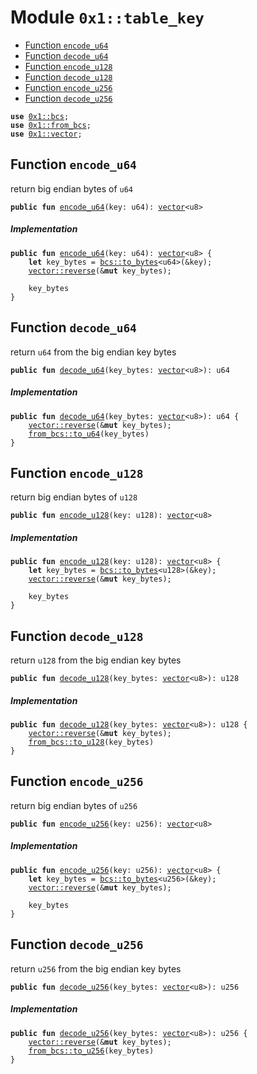 
<a name="0x1_table_key"></a>

# Module `0x1::table_key`



-  [Function `encode_u64`](#0x1_table_key_encode_u64)
-  [Function `decode_u64`](#0x1_table_key_decode_u64)
-  [Function `encode_u128`](#0x1_table_key_encode_u128)
-  [Function `decode_u128`](#0x1_table_key_decode_u128)
-  [Function `encode_u256`](#0x1_table_key_encode_u256)
-  [Function `decode_u256`](#0x1_table_key_decode_u256)


<pre><code><b>use</b> <a href="">0x1::bcs</a>;
<b>use</b> <a href="from_bcs.md#0x1_from_bcs">0x1::from_bcs</a>;
<b>use</b> <a href="">0x1::vector</a>;
</code></pre>



<a name="0x1_table_key_encode_u64"></a>

## Function `encode_u64`

return big endian bytes of <code>u64</code>


<pre><code><b>public</b> <b>fun</b> <a href="table_key.md#0x1_table_key_encode_u64">encode_u64</a>(key: u64): <a href="">vector</a>&lt;u8&gt;
</code></pre>



##### Implementation


<pre><code><b>public</b> <b>fun</b> <a href="table_key.md#0x1_table_key_encode_u64">encode_u64</a>(key: u64): <a href="">vector</a>&lt;u8&gt; {
    <b>let</b> key_bytes = <a href="_to_bytes">bcs::to_bytes</a>&lt;u64&gt;(&key);
    <a href="_reverse">vector::reverse</a>(&<b>mut</b> key_bytes);

    key_bytes
}
</code></pre>



<a name="0x1_table_key_decode_u64"></a>

## Function `decode_u64`

return <code>u64</code> from the big endian key bytes


<pre><code><b>public</b> <b>fun</b> <a href="table_key.md#0x1_table_key_decode_u64">decode_u64</a>(key_bytes: <a href="">vector</a>&lt;u8&gt;): u64
</code></pre>



##### Implementation


<pre><code><b>public</b> <b>fun</b> <a href="table_key.md#0x1_table_key_decode_u64">decode_u64</a>(key_bytes: <a href="">vector</a>&lt;u8&gt;): u64 {
    <a href="_reverse">vector::reverse</a>(&<b>mut</b> key_bytes);
    <a href="from_bcs.md#0x1_from_bcs_to_u64">from_bcs::to_u64</a>(key_bytes)
}
</code></pre>



<a name="0x1_table_key_encode_u128"></a>

## Function `encode_u128`

return big endian bytes of <code>u128</code>


<pre><code><b>public</b> <b>fun</b> <a href="table_key.md#0x1_table_key_encode_u128">encode_u128</a>(key: u128): <a href="">vector</a>&lt;u8&gt;
</code></pre>



##### Implementation


<pre><code><b>public</b> <b>fun</b> <a href="table_key.md#0x1_table_key_encode_u128">encode_u128</a>(key: u128): <a href="">vector</a>&lt;u8&gt; {
    <b>let</b> key_bytes = <a href="_to_bytes">bcs::to_bytes</a>&lt;u128&gt;(&key);
    <a href="_reverse">vector::reverse</a>(&<b>mut</b> key_bytes);

    key_bytes
}
</code></pre>



<a name="0x1_table_key_decode_u128"></a>

## Function `decode_u128`

return <code>u128</code> from the big endian key bytes


<pre><code><b>public</b> <b>fun</b> <a href="table_key.md#0x1_table_key_decode_u128">decode_u128</a>(key_bytes: <a href="">vector</a>&lt;u8&gt;): u128
</code></pre>



##### Implementation


<pre><code><b>public</b> <b>fun</b> <a href="table_key.md#0x1_table_key_decode_u128">decode_u128</a>(key_bytes: <a href="">vector</a>&lt;u8&gt;): u128 {
    <a href="_reverse">vector::reverse</a>(&<b>mut</b> key_bytes);
    <a href="from_bcs.md#0x1_from_bcs_to_u128">from_bcs::to_u128</a>(key_bytes)
}
</code></pre>



<a name="0x1_table_key_encode_u256"></a>

## Function `encode_u256`

return big endian bytes of <code>u256</code>


<pre><code><b>public</b> <b>fun</b> <a href="table_key.md#0x1_table_key_encode_u256">encode_u256</a>(key: u256): <a href="">vector</a>&lt;u8&gt;
</code></pre>



##### Implementation


<pre><code><b>public</b> <b>fun</b> <a href="table_key.md#0x1_table_key_encode_u256">encode_u256</a>(key: u256): <a href="">vector</a>&lt;u8&gt; {
    <b>let</b> key_bytes = <a href="_to_bytes">bcs::to_bytes</a>&lt;u256&gt;(&key);
    <a href="_reverse">vector::reverse</a>(&<b>mut</b> key_bytes);

    key_bytes
}
</code></pre>



<a name="0x1_table_key_decode_u256"></a>

## Function `decode_u256`

return <code>u256</code> from the big endian key bytes


<pre><code><b>public</b> <b>fun</b> <a href="table_key.md#0x1_table_key_decode_u256">decode_u256</a>(key_bytes: <a href="">vector</a>&lt;u8&gt;): u256
</code></pre>



##### Implementation


<pre><code><b>public</b> <b>fun</b> <a href="table_key.md#0x1_table_key_decode_u256">decode_u256</a>(key_bytes: <a href="">vector</a>&lt;u8&gt;): u256 {
    <a href="_reverse">vector::reverse</a>(&<b>mut</b> key_bytes);
    <a href="from_bcs.md#0x1_from_bcs_to_u256">from_bcs::to_u256</a>(key_bytes)
}
</code></pre>
